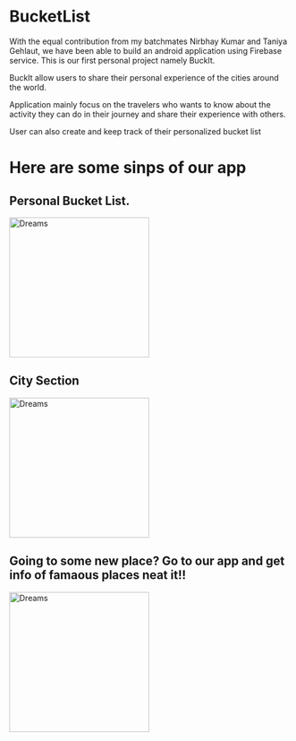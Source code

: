 # BucketList

With the equal contribution from my batchmates Nirbhay Kumar and Taniya Gehlaut, we have been able to build an android application using Firebase service. This is our first personal project namely BuckIt.

BuckIt allow users to share their personal experience of the cities around the world.

Application mainly focus on the travelers who wants to know about the activity they can do in their journey and share their experience with others.

User can also create and keep track of their personalized bucket list 

# Here are some sinps of our app

## Personal Bucket List. 
<img src="https://user-images.githubusercontent.com/60540777/115657648-e1742e00-a354-11eb-9dea-e7539033d8d5.jpeg" alt="Dreams" width="250"/>

## City Section
<img src="https://user-images.githubusercontent.com/60540777/115658172-dec60880-a355-11eb-8c37-5d3393ca769c.jpeg" alt="Dreams" width="250"/>

## Going to some new place? Go to our app and get info of famaous places neat it!!
<img src="https://user-images.githubusercontent.com/60540777/115661267-ce645c80-a35a-11eb-9fb6-dc9837c9114f.gif" alt="Dreams" width="250"/>



